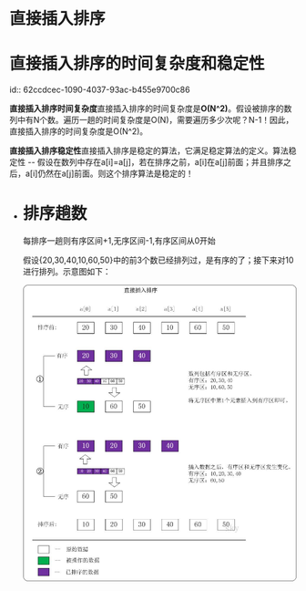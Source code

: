 # 直接插入排序
# **直接插入排序的时间复杂度和稳定性**
id:: 62ccdcec-1090-4037-93ac-b455e9700c86

**直接插入排序时间复杂度**直接插入排序的时间复杂度是**O(N^2)**。假设被排序的数列中有N个数。遍历一趟的时间复杂度是O(N)，需要遍历多少次呢？N-1！因此，直接插入排序的时间复杂度是O(N^2)。

**直接插入排序稳定性**直接插入排序是稳定的算法，它满足稳定算法的定义。算法稳定性 -- 假设在数列中存在a[i]=a[j]，若在排序之前，a[i]在a[j]前面；并且排序之后，a[i]仍然在a[j]前面。则这个排序算法是稳定的！
- # 排序趟数
  
  每排序一趟则有序区间+1,无序区间-1,有序区间从0开始
  
  假设{20,30,40,10,60,50}中的前3个数已经排列过，是有序的了；接下来对10进行排列。示意图如下：
  
  ![Untitled.png](../assets/Untitled_1657593133973_0.png)